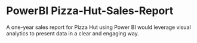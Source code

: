 # PowerBI Pizza-Hut-Sales-Report
A one-year sales report for Pizza Hut using Power BI would leverage visual analytics to present data in a clear and engaging way.

